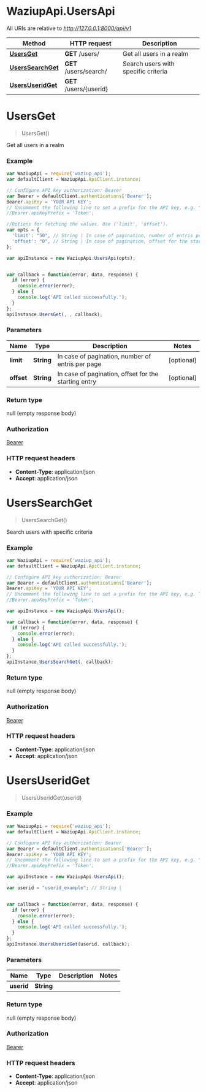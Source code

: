 # WaziupApi.UsersApi

All URIs are relative to *http://127.0.0.1:8000/api/v1*

Method | HTTP request | Description
------------- | ------------- | -------------
[**UsersGet**](UsersApi.md#UsersGet) | **GET** /users/ | Get all users in a realm
[**UsersSearchGet**](UsersApi.md#UsersSearchGet) | **GET** /users/search/ | Search users with specific criteria
[**UsersUseridGet**](UsersApi.md#UsersUseridGet) | **GET** /users/{userid} | 

<a name="UsersGet"></a>
# **UsersGet**
> UsersGet()

Get all users in a realm

### Example
```javascript
var WaziupApi = require('waziup_api');
var defaultClient = WaziupApi.ApiClient.instance;

// Configure API key authorization: Bearer
var Bearer = defaultClient.authentications['Bearer'];
Bearer.apiKey = 'YOUR API KEY';
// Uncomment the following line to set a prefix for the API key, e.g. "Token" (defaults to null)
//Bearer.apiKeyPrefix = 'Token';

//Options for fetching the values. Use ('limit', 'offset').
var opts = { 
  'limit': "50", // String | In case of pagination, number of entris per page
  'offset': "0", // String | In case of pagination, offset for the starting entry
};

var apiInstance = new WaziupApi.UsersApi(opts);


var callback = function(error, data, response) {
  if (error) {
    console.error(error);
  } else {
    console.log('API called successfully.');
  }
};
apiInstance.UsersGet(, , callback);
```
### Parameters

Name | Type | Description  | Notes
------------- | ------------- | ------------- | -------------
 **limit** | **String**| In case of pagination, number of entris per page | [optional] 
 **offset** | **String**| In case of pagination, offset for the starting entry | [optional] 

### Return type

null (empty response body)

### Authorization

[Bearer](../README.md#Bearer)

### HTTP request headers

 - **Content-Type**: application/json
 - **Accept**: application/json


<a name="UsersSearchGet"></a>
# **UsersSearchGet**
> UsersSearchGet()

Search users with specific criteria

### Example
```javascript
var WaziupApi = require('waziup_api');
var defaultClient = WaziupApi.ApiClient.instance;

// Configure API key authorization: Bearer
var Bearer = defaultClient.authentications['Bearer'];
Bearer.apiKey = 'YOUR API KEY';
// Uncomment the following line to set a prefix for the API key, e.g. "Token" (defaults to null)
//Bearer.apiKeyPrefix = 'Token';

var apiInstance = new WaziupApi.UsersApi();

var callback = function(error, data, response) {
  if (error) {
    console.error(error);
  } else {
    console.log('API called successfully.');
  }
};
apiInstance.UsersSearchGet(, callback);
```
### Return type

null (empty response body)

### Authorization

[Bearer](../README.md#Bearer)

### HTTP request headers

 - **Content-Type**: application/json
 - **Accept**: application/json

<a name="UsersUseridGet"></a>
# **UsersUseridGet**
> UsersUseridGet(userid)



### Example
```javascript
var WaziupApi = require('waziup_api');
var defaultClient = WaziupApi.ApiClient.instance;

// Configure API key authorization: Bearer
var Bearer = defaultClient.authentications['Bearer'];
Bearer.apiKey = 'YOUR API KEY';
// Uncomment the following line to set a prefix for the API key, e.g. "Token" (defaults to null)
//Bearer.apiKeyPrefix = 'Token';

var apiInstance = new WaziupApi.UsersApi();

var userid = "userid_example"; // String | 


var callback = function(error, data, response) {
  if (error) {
    console.error(error);
  } else {
    console.log('API called successfully.');
  }
};
apiInstance.UsersUseridGet(userid, callback);
```

### Parameters

Name | Type | Description  | Notes
------------- | ------------- | ------------- | -------------
 **userid** | **String**|  | 

### Return type

null (empty response body)

### Authorization

[Bearer](../README.md#Bearer)

### HTTP request headers

 - **Content-Type**: application/json
 - **Accept**: application/json

